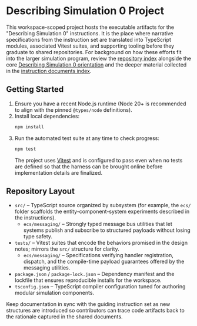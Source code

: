 # Describing Simulation 0 Project

This workspace-scoped project hosts the executable artifacts for the "Describing Simulation 0" instructions. It is the place
where narrative specifications from the instruction set are translated into TypeScript modules, associated Vitest suites, and
supporting tooling before they graduate to shared repositories. For background on how these efforts fit into the larger
simulation program, review the [repository index](../../../index.md) alongside the core
[Describing Simulation 0 orientation](../../../Describing_Simulation_0.md) and the
deeper material collected in the [instruction documents index](../../../instruction_documents/index.md).

## Getting Started

1. Ensure you have a recent Node.js runtime (Node 20+ is recommended to align with the pinned `@types/node` definitions).
2. Install local dependencies:
   ```bash
   npm install
   ```
3. Run the automated test suite at any time to check progress:
   ```bash
   npm test
   ```
   The project uses [Vitest](https://vitest.dev/) and is configured to pass even when no tests are defined so that the harness
   can be brought online before implementation details are finalized.

## Repository Layout

- `src/` – TypeScript source organized by subsystem (for example, the `ecs/` folder scaffolds the entity-component-system
  experiments described in the instructions).
  - `ecs/messaging/` – Strongly typed message bus utilities that let systems publish
    and subscribe to structured payloads without losing type safety.
- `tests/` – Vitest suites that encode the behaviors promised in the design notes; mirrors the `src/` structure for clarity.
  - `ecs/messaging/` – Specifications verifying handler registration, dispatch, and
    the compile-time payload guarantees offered by the messaging utilities.
- `package.json` / `package-lock.json` – Dependency manifest and the lockfile that ensures reproducible installs for the
  workspace.
- `tsconfig.json` – TypeScript compiler configuration tuned for authoring modular simulation components.

Keep documentation in sync with the guiding instruction set as new structures are introduced so contributors can trace code
artifacts back to the rationale captured in the shared documents.
